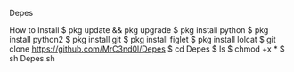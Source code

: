Depes

How to Install
$ pkg update && pkg upgrade
$ pkg install python
$ pkg install python2
$ pkg install git
$ pkg install figlet
$ pkg install lolcat
$ git clone https://github.com/MrC3nd0l/Depes
$ cd Depes
$ ls
$ chmod +x *
$ sh Depes.sh